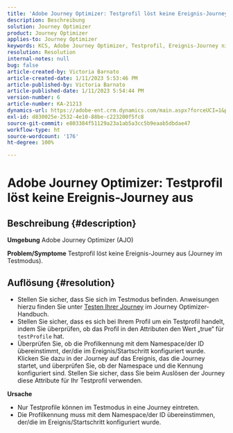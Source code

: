 ```yaml
---
title: 'Adobe Journey Optimizer: Testprofil löst keine Ereignis-Journey aus'
description: Beschreibung
solution: Journey Optimizer
product: Journey Optimizer
applies-to: Journey Optimizer
keywords: KCS, Adobe Journey Optimizer, Testprofil, Ereignis-Journey nicht auslösen, AJO
resolution: Resolution
internal-notes: null
bug: false
article-created-by: Victoria Barnato
article-created-date: 1/11/2023 5:53:46 PM
article-published-by: Victoria Barnato
article-published-date: 1/11/2023 5:54:44 PM
version-number: 6
article-number: KA-21213
dynamics-url: https://adobe-ent.crm.dynamics.com/main.aspx?forceUCI=1&pagetype=entityrecord&etn=knowledgearticle&id=b09b7ee4-d891-ed11-aad1-6045bd006d92
exl-id: d830025e-2532-4e10-88be-c223200f5fc8
source-git-commit: e803384f51129a23a1ab5a3cc5b9eaab5dbdae47
workflow-type: ht
source-wordcount: '176'
ht-degree: 100%

---
```


# Adobe Journey Optimizer: Testprofil löst keine Ereignis-Journey aus

## Beschreibung {#description}

<b>Umgebung</b>
Adobe Journey Optimizer (AJO)


<b>Problem/Symptome</b>
Testprofil löst keine Ereignis-Journey aus (Journey im Testmodus).


## Auflösung {#resolution}


- Stellen Sie sicher, dass Sie sich im Testmodus befinden. Anweisungen hierzu finden Sie unter [Testen Ihrer Journey](https://experienceleague.adobe.com/docs/journey-optimizer/using/orchestrate-journeys/create-journey/testing-the-journey.html?lang=de) im Journey Optimizer-Handbuch.
- Stellen Sie sicher, dass es sich bei Ihrem Profil um ein Testprofil handelt, indem Sie überprüfen, ob das Profil in den Attributen den Wert „true“ für `testProfile` hat.
- Überprüfen Sie, ob die Profilkennung mit dem Namespace/der ID übereinstimmt, der/die im Ereignis/Startschritt konfiguriert wurde. Klicken Sie dazu in der Journey auf das Ereignis, das die Journey startet, und überprüfen Sie, ob der Namespace und die Kennung konfiguriert sind. Stellen Sie sicher, dass Sie beim Auslösen der Journey diese Attribute für Ihr Testprofil verwenden.

<b>Ursache</b>
- Nur Testprofile können im Testmodus in eine Journey eintreten.
- Die Profilkennung muss mit dem Namespace/der ID übereinstimmen, der/die im Ereignis/Startschritt konfiguriert wurde.
